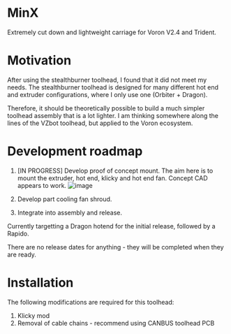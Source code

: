 # MinX
Extremely cut down and lightweight carriage for Voron V2.4 and Trident.

# Motivation
After using the stealthburner toolhead, I found that it did not meet my needs. The stealthburner toolhead is designed for many different hot end and extruder configurations, where I only use one (Orbiter + Dragon).

Therefore, it should be theoretically possible to build a much simpler toolhead assembly that is a lot lighter. I am thinking somewhere along the lines of the VZbot toolhead, but applied to the Voron ecosystem.


# Development roadmap
1) [IN PROGRESS] Develop proof of concept mount. The aim here is to mount the extruder, hot end, klicky and hot end fan. Concept CAD appears to work. ![image](https://user-images.githubusercontent.com/12782053/173062311-2f274d69-b048-4eb7-8347-2fae9f4a7e07.png)

2)  Develop part cooling fan shroud.
3)  Integrate into assembly and release.

Currently targetting a Dragon hotend for the initial release, followed by a Rapido.

There are no release dates for anything - they will be completed when they are ready.

# Installation
The following modifications are required for this toolhead:
1) Klicky mod
2) Removal of cable chains - recommend using CANBUS toolhead PCB
